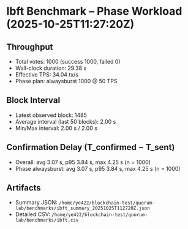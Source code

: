 # Ibft Benchmark – Phase Workload (2025-10-25T11:27:20Z)

## Throughput
- Total votes: 1000 (success 1000, failed 0)
- Wall-clock duration: 29.38 s
- Effective TPS: 34.04 tx/s
- Phase plan: alwaysburst 1000 @ 50 TPS

## Block Interval
- Latest observed block: 1485
- Average interval (last 50 blocks): 2.00 s
- Min/Max interval: 2.00 s / 2.00 s

## Confirmation Delay (T_confirmed − T_sent)
- Overall: avg 3.07 s, p95 3.84 s, max 4.25 s (n = 1000)
- Phase alwaysburst: avg 3.07 s, p95 3.84 s, max 4.25 s (n = 1000)

## Artifacts
- Summary JSON: `/home/ye422/blockchain-test/quorum-lab/benchmarks/ibft_summary_20251025T112720Z.json`
- Detailed CSV: `/home/ye422/blockchain-test/quorum-lab/benchmarks/ibft.csv`
